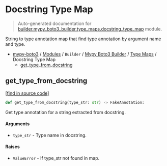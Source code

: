 # Docstring Type Map

> Auto-generated documentation for [builder.mypy_boto3_builder.type_maps.docstring_type_map](https://github.com/vemel/mypy_boto3/blob/master/builder/mypy_boto3_builder/type_maps/docstring_type_map.py) module.

String to type annotation map that find type annotation by argument name and type.

- [mypy-boto3](../../../README.md#mypy_boto3) / [Modules](../../../MODULES.md#mypy-boto3-modules) / `Builder` / [Mypy Boto3 Builder](../index.md#mypy-boto3-builder) / [Type Maps](index.md#type-maps) / Docstring Type Map
    - [get_type_from_docstring](#get_type_from_docstring)

## get_type_from_docstring

[[find in source code]](https://github.com/vemel/mypy_boto3/blob/master/builder/mypy_boto3_builder/type_maps/docstring_type_map.py#L534)

```python
def get_type_from_docstring(type_str: str) -> FakeAnnotation:
```

Get type annotation for a string extracted from docstring.

#### Arguments

- `type_str` - Type name in docstring.

#### Raises

- `ValueError` - If type_str not found in map.
